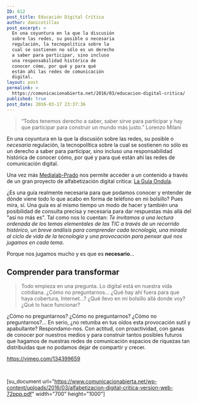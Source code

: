 ```yaml
---
ID: 612
post_title: Educación Digital Crítica
author: danicotillas
post_excerpt: >
  En una coyuntura en la que la discusión
  sobre las redes, su posible o necesaria
  regulación, la tecnopolítica sobre la
  cual se sostienen no sólo es un derecho
  a saber para participar, sino incluso
  una responsabilidad histórica de
  conocer cómo, por qué y para qué
  están ahí las redes de comunicación
  digital.
layout: post
permalink: >
  https://comunicacionabierta.net/2016/03/educacion-digital-critica/
published: true
post_date: 2016-03-17 23:37:36
---
```

<blockquote>“Todos tenemos derecho a saber, saber sirve para participar y hay que participar para construir un mundo más justo.”
Lorenzo Milani</blockquote>
<p style="text-align: left;">En una coyuntura en la que la discusión sobre las redes, su posible o <em>necesaria</em> regulación, la tecnopolítica sobre la cual se sostienen no sólo es un derecho a saber para participar, sino incluso una responsabilidad histórica de conocer cómo, por qué y para qué están ahí las redes de comunicación digital.</p>
<p style="text-align: left;">Una vez más <a href="https://medialab-prado.es">Medialab-Prado</a> nos permite acceder a un contenido a través de un gran proyecto de alfabetización digital crítica: <a href="https://guia.ondula.org">La Guía Ondula</a>.</p>
<p class="title">¿Es una guía realmente necesaria para que podamos conocer y entender de dónde viene todo lo que acabo en forma de teléfono en mi bolsillo? Pues mira, si. Una guía es al mismo tiempo un modo de hacer y también una posibilidad de consulta precisa y necesaria para dar respuestas más allá del "así no más es". Tal como nos lo cuentan: <em>Te invitamos a una lectura ordenada de los temas elementales de las TIC a través de un recorrido histórico, un breve análisis para comprender cada tecnología, una mirada al ciclo de vida de la tecnología y una provocación para pensar qué nos jugamos en cada tema</em>.</p>
<p class="title">Porque nos jugamos mucho y es que es <strong>necesario</strong>...</p>

<h2 class="title">Comprender para transformar</h2>
<blockquote>Todo empieza en una pregunta. Lo digital está en nuestra vida cotidiana. ¿Cómo no preguntarnos... ¿Qué hay ahí fuera para que haya cobertura, Internet...? ¿Qué llevo en mi bolsillo allá donde voy? ¿Qué lo hace funcionar?</blockquote>
¿Cómo no preguntarnos? ¿Cómo no preguntarnos? ¿Cómo no preguntarnos?... En serio, ¿no retumba en tus oídos esta provocación sutil y apabullante? Respondamo-nos. Con actitud, con proactividad, con ganas de conocer por nuestros medios y para construir tantos posibles futuros que hagamos de nuestras redes de comunicación espacios de riquezas tan distribuidas que no podamos dejar de compartir y crecer.

https://vimeo.com/134399659

&nbsp;

[su_document url="https://www.comunicacionabierta.net/wp-content/uploads/2016/03/alfabetizacion-digital-critica-version-web-72ppp.pdf" width="700" height="1000"]